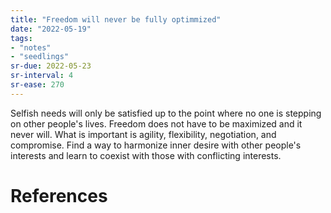 ```yaml
---
title: "Freedom will never be fully optimmized"
date: "2022-05-19"
tags:
- "notes"
- "seedlings"
sr-due: 2022-05-23
sr-interval: 4
sr-ease: 270
---
```


Selfish needs will only be satisfied up to the point where no one is stepping on other people's lives. Freedom does not have to be maximized and it never will. What is important is agility, flexibility, negotiation, and compromise. Find a way to harmonize inner desire with other people's interests and learn to coexist with those with conflicting interests.

# References
